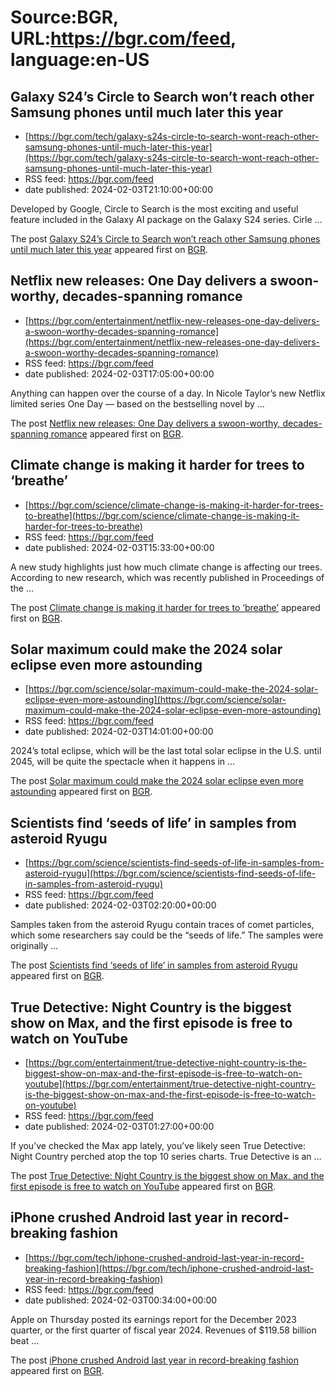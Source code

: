 # Source:BGR, URL:https://bgr.com/feed, language:en-US

## Galaxy S24’s Circle to Search won’t reach other Samsung phones until much later this year
 - [https://bgr.com/tech/galaxy-s24s-circle-to-search-wont-reach-other-samsung-phones-until-much-later-this-year](https://bgr.com/tech/galaxy-s24s-circle-to-search-wont-reach-other-samsung-phones-until-much-later-this-year)
 - RSS feed: https://bgr.com/feed
 - date published: 2024-02-03T21:10:00+00:00

<p>Developed by Google, Circle to Search is the most exciting and useful feature included in the Galaxy AI package on the Galaxy S24 series. Cirle &#8230;</p>
<p>The post <a href="https://bgr.com/tech/galaxy-s24s-circle-to-search-wont-reach-other-samsung-phones-until-much-later-this-year/">Galaxy S24&#8217;s Circle to Search won&#8217;t reach other Samsung phones until much later this year</a> appeared first on <a href="https://bgr.com">BGR</a>.</p>

## Netflix new releases: One Day delivers a swoon-worthy, decades-spanning romance
 - [https://bgr.com/entertainment/netflix-new-releases-one-day-delivers-a-swoon-worthy-decades-spanning-romance](https://bgr.com/entertainment/netflix-new-releases-one-day-delivers-a-swoon-worthy-decades-spanning-romance)
 - RSS feed: https://bgr.com/feed
 - date published: 2024-02-03T17:05:00+00:00

<p>Anything can happen over the course of a day. In Nicole Taylor&#8217;s new Netflix limited series One Day &#8212; based on the bestselling novel by &#8230;</p>
<p>The post <a href="https://bgr.com/entertainment/netflix-new-releases-one-day-delivers-a-swoon-worthy-decades-spanning-romance/">Netflix new releases: One Day delivers a swoon-worthy, decades-spanning romance</a> appeared first on <a href="https://bgr.com">BGR</a>.</p>

## Climate change is making it harder for trees to ‘breathe’
 - [https://bgr.com/science/climate-change-is-making-it-harder-for-trees-to-breathe](https://bgr.com/science/climate-change-is-making-it-harder-for-trees-to-breathe)
 - RSS feed: https://bgr.com/feed
 - date published: 2024-02-03T15:33:00+00:00

<p>A new study highlights just how much climate change is affecting our trees. According to new research, which was recently published in Proceedings of the &#8230;</p>
<p>The post <a href="https://bgr.com/science/climate-change-is-making-it-harder-for-trees-to-breathe/">Climate change is making it harder for trees to &#8216;breathe&#8217;</a> appeared first on <a href="https://bgr.com">BGR</a>.</p>

## Solar maximum could make the 2024 solar eclipse even more astounding
 - [https://bgr.com/science/solar-maximum-could-make-the-2024-solar-eclipse-even-more-astounding](https://bgr.com/science/solar-maximum-could-make-the-2024-solar-eclipse-even-more-astounding)
 - RSS feed: https://bgr.com/feed
 - date published: 2024-02-03T14:01:00+00:00

<p>2024&#8217;s total eclipse, which will be the last total solar eclipse in the U.S. until 2045, will be quite the spectacle when it happens in &#8230;</p>
<p>The post <a href="https://bgr.com/science/solar-maximum-could-make-the-2024-solar-eclipse-even-more-astounding/">Solar maximum could make the 2024 solar eclipse even more astounding</a> appeared first on <a href="https://bgr.com">BGR</a>.</p>

## Scientists find ‘seeds of life’ in samples from asteroid Ryugu
 - [https://bgr.com/science/scientists-find-seeds-of-life-in-samples-from-asteroid-ryugu](https://bgr.com/science/scientists-find-seeds-of-life-in-samples-from-asteroid-ryugu)
 - RSS feed: https://bgr.com/feed
 - date published: 2024-02-03T02:20:00+00:00

<p>Samples taken from the asteroid Ryugu contain traces of comet particles, which some researchers say could be the &#8220;seeds of life.&#8221; The samples were originally &#8230;</p>
<p>The post <a href="https://bgr.com/science/scientists-find-seeds-of-life-in-samples-from-asteroid-ryugu/">Scientists find &#8216;seeds of life&#8217; in samples from asteroid Ryugu</a> appeared first on <a href="https://bgr.com">BGR</a>.</p>

## True Detective: Night Country is the biggest show on Max, and the first episode is free to watch on YouTube
 - [https://bgr.com/entertainment/true-detective-night-country-is-the-biggest-show-on-max-and-the-first-episode-is-free-to-watch-on-youtube](https://bgr.com/entertainment/true-detective-night-country-is-the-biggest-show-on-max-and-the-first-episode-is-free-to-watch-on-youtube)
 - RSS feed: https://bgr.com/feed
 - date published: 2024-02-03T01:27:00+00:00

<p>If you&#8217;ve checked the Max app lately, you&#8217;ve likely seen True Detective: Night Country perched atop the top 10 series charts. True Detective is an &#8230;</p>
<p>The post <a href="https://bgr.com/entertainment/true-detective-night-country-is-the-biggest-show-on-max-and-the-first-episode-is-free-to-watch-on-youtube/">True Detective: Night Country is the biggest show on Max, and the first episode is free to watch on YouTube</a> appeared first on <a href="https://bgr.com">BGR</a>.</p>

## iPhone crushed Android last year in record-breaking fashion
 - [https://bgr.com/tech/iphone-crushed-android-last-year-in-record-breaking-fashion](https://bgr.com/tech/iphone-crushed-android-last-year-in-record-breaking-fashion)
 - RSS feed: https://bgr.com/feed
 - date published: 2024-02-03T00:34:00+00:00

<p>Apple on Thursday posted its earnings report for the December 2023 quarter, or the first quarter of fiscal year 2024. Revenues of $119.58 billion beat &#8230;</p>
<p>The post <a href="https://bgr.com/tech/iphone-crushed-android-last-year-in-record-breaking-fashion/">iPhone crushed Android last year in record-breaking fashion</a> appeared first on <a href="https://bgr.com">BGR</a>.</p>

